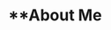 # **About Me
<!--
**aleks247/Aleks247** is a ✨ _special_ ✨ repository because its `README.md` (this file) appears on your GitHub profile.

Here are some ideas to get you started:

- 🔭 I’m currently working on ...
- 🌱 I’m currently learning HTML&CSS, Python, Lua, Java, JavaScript
- 👯 I’m looking to collaborate on ...
- 🤔 I’m looking for help with ...
- 💬 Ask me about ...
- 📫 You can contact me on Discord: Aleks247#1798
- 😄 Pronouns: ...
- ⚡ Fun fact: ...
-->
